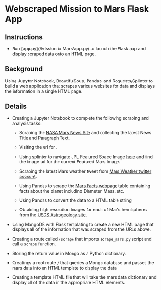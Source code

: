 # Webscraped Mission to Mars Flask App

## Instructions
* Run [app.py](/Mission to Mars/app.py) to launch the Flask app and display scraped data onto an HTML page.

## Background
Using Jupyter Notebook, BeautifulSoup, Pandas, and Requests/Splinter to build a web application that scrapes various websites for data and displays the information in a single HTML page. 

## Details

* Creating a Jupyter Notebook to complete the following scraping and analysis tasks:

    * Scraping the [NASA Mars News Site](https://mars.nasa.gov/news/) and collecting the latest News Title and Paragraph Text.
    
    * Visiting the url for .

    * Using splinter to navigate JPL Featured Space Image [here](https://www.jpl.nasa.gov/spaceimages/?search=&category=Mars) and find  the image url for the current Featured Mars Image.

    * Scraping the latest Mars weather tweet from [Mars Weather twitter account](https://twitter.com/marswxreport?lang=en). 

    * Using Pandas to scrape the [Mars Facts webpage](http://space-facts.com/mars/) table containing facts about the planet including Diameter, Mass, etc.

   * Using Pandas to convert the data to a HTML table string.

   * Obtaining high resolution images for each of Mar's hemispheres from the [USGS Astrogeology site](https://astrogeology.usgs.gov/search/results?q=hemisphere+enhanced&k1=target&v1=Mars).

 * Using MongoDB with Flask templating to create a new HTML page that displays all of the information that was scraped from the URLs above.

* Creating a route called `/scrape` that imports `scrape_mars.py` script and call a `scrape` function.

 * Storing the return value in Mongo as a Python dictionary.

* Creatings a root route `/` that queries a Mongo database and passes the mars data into an HTML template to display the data.

* Creating a template HTML file that will take the mars data dictionary and display all of the data in the appropriate HTML elements. 
